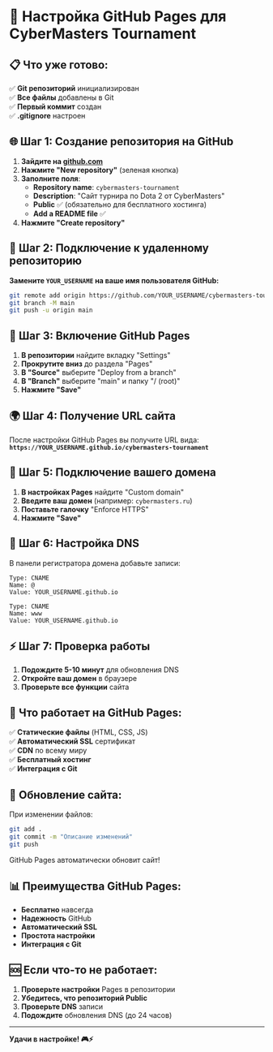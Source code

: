 # 🚀 Настройка GitHub Pages для CyberMasters Tournament

## 📋 Что уже готово:

✅ **Git репозиторий** инициализирован  
✅ **Все файлы** добавлены в Git  
✅ **Первый коммит** создан  
✅ **.gitignore** настроен  

## 🌐 Шаг 1: Создание репозитория на GitHub

1. **Зайдите на [github.com](https://github.com)**
2. **Нажмите "New repository"** (зеленая кнопка)
3. **Заполните поля**:
   - **Repository name**: `cybermasters-tournament`
   - **Description**: "Сайт турнира по Dota 2 от CyberMasters"
   - **Public** ✅ (обязательно для бесплатного хостинга)
   - **Add a README file** ✅
4. **Нажмите "Create repository"**

## 🔗 Шаг 2: Подключение к удаленному репозиторию

**Замените `YOUR_USERNAME` на ваше имя пользователя GitHub:**

```bash
git remote add origin https://github.com/YOUR_USERNAME/cybermasters-tournament.git
git branch -M main
git push -u origin main
```

## 📱 Шаг 3: Включение GitHub Pages

1. **В репозитории** найдите вкладку "Settings"
2. **Прокрутите вниз** до раздела "Pages"
3. **В "Source"** выберите "Deploy from a branch"
4. **В "Branch"** выберите "main" и папку "/ (root)"
5. **Нажмите "Save"**

## 🌍 Шаг 4: Получение URL сайта

После настройки GitHub Pages вы получите URL вида:
**`https://YOUR_USERNAME.github.io/cybermasters-tournament`**

## 🔧 Шаг 5: Подключение вашего домена

1. **В настройках Pages** найдите "Custom domain"
2. **Введите ваш домен** (например: `cybermasters.ru`)
3. **Поставьте галочку** "Enforce HTTPS"
4. **Нажмите "Save"**

## 📝 Шаг 6: Настройка DNS

В панели регистратора домена добавьте записи:

```
Type: CNAME
Name: @
Value: YOUR_USERNAME.github.io

Type: CNAME
Name: www
Value: YOUR_USERNAME.github.io
```

## ⚡ Шаг 7: Проверка работы

1. **Подождите 5-10 минут** для обновления DNS
2. **Откройте ваш домен** в браузере
3. **Проверьте все функции** сайта

## 🎯 Что работает на GitHub Pages:

✅ **Статические файлы** (HTML, CSS, JS)  
✅ **Автоматический SSL** сертификат  
✅ **CDN** по всему миру  
✅ **Бесплатный хостинг**  
✅ **Интеграция с Git**  

## 🔄 Обновление сайта:

При изменении файлов:
```bash
git add .
git commit -m "Описание изменений"
git push
```

GitHub Pages автоматически обновит сайт!

## 📊 Преимущества GitHub Pages:

- **Бесплатно** навсегда
- **Надежность** GitHub
- **Автоматический SSL**
- **Простота настройки**
- **Интеграция с Git**

## 🆘 Если что-то не работает:

1. **Проверьте настройки** Pages в репозитории
2. **Убедитесь, что репозиторий Public**
3. **Проверьте DNS** записи
4. **Подождите** обновления DNS (до 24 часов)

---

**Удачи в настройке! 🎮⚡**
